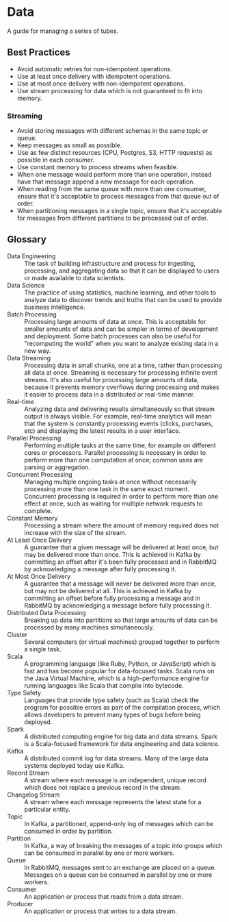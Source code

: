 # Data

A guide for managing a series of tubes.

## Best Practices

- Avoid automatic retries for non-idempotent operations.
- Use at least once delivery with idempotent operations.
- Use at most once delivery with non-idempotent operations.
- Use stream processing for data which is not guaranteed to fit into memory.

### Streaming

- Avoid storing messages with different schemas in the same topic or queue.
- Keep messages as small as possible.
- Use as few distinct resources (CPU, Postgres, S3, HTTP requests) as possible
  in each consumer.
- Use constant memory to process streams when feasible.
- When one message would perform more than one operation, instead have that
  message append a new message for each operation.
- When reading from the same queue with more than one consumer, ensure that it's
  acceptable to process messages from that queue out of order.
- When partitioning messages in a single topic, ensure that it's acceptable for
  messages from different partitions to be processed out of order.

## Glossary
<dl>
  <dt>Data Engineering</dt>
  <dd>
  The task of building infrastructure and process for
  ingesting, processing, and aggregating data so that it can be displayed to users
  or made available to data scientists.
  </dd>

  <dt>Data Science</dt>
  <dd>
  The practice of using statistics, machine learning, and other
  tools to analyze data to discover trends and truths that can be used to provide
  business intelligence.
  </dd>

  <dt>Batch Processing</dt>
  <dd>
  Processing large amounts of data at once. This is acceptable
  for smaller amounts of data and can be simpler in terms of development and
  deployment. Some batch processes can also be useful for "recomputing the world"
  when you want to analyze existing data in a new way.
  </dd>

  <dt>Data Streaming</dt>
  <dd>
  Processing data in small chunks, one at a time, rather than
  processing all data at once. Streaming is necessary for processing infinite
  event streams. It's also useful for processing large amounts of data, because it
  prevents memory overflows during processing and makes it easier to process data
  in a distributed or real-time manner.
  </dd>

  <dt>Real-time</dt>
  <dd>
  Analyzing data and delivering results simultaneously so that stream
  output is always visible. For example, real-time analytics will mean that the
  system is constantly processing events (clicks, purchases, etc) and displaying
  the latest results in a user interface.
  </dd>

  <dt>Parallel Processing</dt>
  <dd>
  Performing multiple tasks at the same time, for example
  on different cores or processors. Parallel processing is necessary in order to
  perform more than one computation at once; common uses are parsing or
  aggregation.
  </dd>

  <dt>Concurrent Processing</dt>
  <dd>
  Managing multiple ongoing tasks at once without
  necessarily processing more than one task in the same exact moment. Concurrent
  processing is required in order to perform more than one effect at once, such as
  waiting for multiple network requests to complete.
  </dd>

  <dt>Constant Memory</dt>
  <dd>
  Processing a stream where the amount of memory required does
  not increase with the size of the stream.
  </dd>

  <dt>At Least Once Delivery</dt>
  <dd>
  A guarantee that a given message will be delivered at
  least once, but may be delivered more than once. This is achieved in Kafka by
  committing an offset after it's been fully processed and in RabbitMQ by
  acknowledging a message after fully processing it.
  </dd>

  <dt>At Most Once Delivery</dt>
  <dd>
  A guarantee that a message will never be delivered more
  than once, but may not be delivered at all. This is achieved in Kafka by
  committing an offset before fully processing a message and in RabbitMQ by
  acknowledging a message before fully processing it.
  </dd>

  <dt>Distributed Data Processing</dt>
  <dd>
  Breaking up data into partitions so that large
  amounts of data can be processed by many machines simultaneously.
  </dd>

  <dt>Cluster</dt>
  <dd>
  Several computers (or virtual machines) grouped together to perform a
  single task.
  </dd>

  <dt>Scala</dt>
  <dd>
  A programming language (like Ruby, Python, or JavaScript) which is fast
  and has become popular for data-focused tasks. Scala runs on the Java Virtual
  Machine, which is a high-performance engine for running languages like Scala
  that compile into bytecode.
  </dd>

  <dt>Type Safety</dt>
  <dd>
  Languages that provide type safety (such as Scala) check the
  program for possible errors as part of the compilation process, which allows
  developers to prevent many types of bugs before being deployed.
  </dd>

  <dt>Spark</dt>
  <dd>
  A distributed computing engine for big data and data streams. Spark is
  a Scala-focused framework for data engineering and data science.
  </dd>

  <dt>Kafka</dt>
  <dd>
  A distributed commit log for data streams. Many of the large data
  systems deployed today use Kafka.
  </dd>

  <dt>Record Stream</dt>
  <dd>
  A stream where each message is an independent, unique record
  which does not replace a previous record in the stream.
  </dd>

  <dt>Changelog Stream</dt>
  <dd>
  A stream where each message represents the latest state for
  a particular entity.
  </dd>

  <dt>Topic</dt>
  <dd>
  In Kafka, a partitioned, append-only log of messages which can be
  consumed in order by partition.
  </dd>

  <dt>Partition</dt>
  <dd>
  In Kafka, a way of breaking the messages of a topic into groups
  which can be consumed in parallel by one or more workers.
  </dd>

  <dt>Queue</dt>
  <dd>
  In RabbitMQ, messages sent to an exchange are placed on a queue.
  Messages on a queue can be consumed in parallel by one or more workers.
  </dd>

  <dt>Consumer</dt>
  <dd>An application or process that reads from a data stream.</dd>

  <dt>Producer</dt>
  <dd>An application or process that writes to a data stream.</dd>
</dl>
